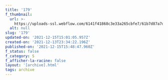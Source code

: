```yaml
---
title: '179'
f_thumbnail:
  url: >-
    https://uploads-ssl.webflow.com/6141f41868c3e33a265cbfe7/61b7d87a7d27f650e078f1b7_179.jpg
  alt: null
slug: '179'
updated-on: '2021-12-15T15:01:05.957Z'
created-on: '2021-12-13T23:34:22.196Z'
published-on: '2021-12-15T15:48:47.960Z'
f_status: false
f_category: S
f_afficher-la-racine: false
layout: '[archive].html'
tags: archive
---
```



